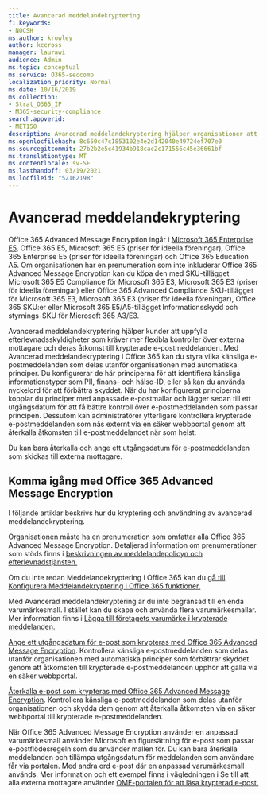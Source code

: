 ```yaml
---
title: Avancerad meddelandekryptering
f1.keywords:
- NOCSH
ms.author: krowley
author: kccross
manager: laurawi
audience: Admin
ms.topic: conceptual
ms.service: O365-seccomp
localization_priority: Normal
ms.date: 10/16/2019
ms.collection:
- Strat_O365_IP
- M365-security-compliance
search.appverid:
- MET150
description: Avancerad meddelandekryptering hjälper organisationer att uppfylla sina efterlevnadsskyldigheter genom att administratörer kan göra ännu mer med skyddade meddelanden.
ms.openlocfilehash: 8c650c47c1853102e4e2d142040e49724ef707e0
ms.sourcegitcommit: 27b2b2e5c41934b918cac2c171556c45e36661bf
ms.translationtype: MT
ms.contentlocale: sv-SE
ms.lasthandoff: 03/19/2021
ms.locfileid: "52162198"
---
```

# <a name="advanced-message-encryption"></a>Avancerad meddelandekryptering

Office 365 Advanced Message Encryption ingår i [Microsoft 365 Enterprise E5](https://www.microsoft.com/microsoft-365/enterprise/home), Office 365 E5, Microsoft 365 E5 (priser för ideella föreningar), Office 365 Enterprise E5 (priser för ideella föreningar) och Office 365 Education A5. Om organisationen har en prenumeration som inte inkluderar Office 365 Advanced Message Encryption kan du köpa den med SKU-tillägget Microsoft 365 E5 Compliance för Microsoft 365 E3, Microsoft 365 E3 (priser för ideella föreningar) eller Office 365 Advanced Compliance SKU-tillägget för Microsoft 365 E3, Microsoft 365 E3 (priser för ideella föreningar), Office 365 SKU:er eller Microsoft 365 E5/A5-tillägget Informationsskydd och styrnings-SKU för Microsoft 365 A3/E3.

Avancerad meddelandekryptering hjälper kunder att uppfylla efterlevnadsskyldigheter som kräver mer flexibla kontroller över externa mottagare och deras åtkomst till krypterade e-postmeddelanden. Med Avancerad meddelandekryptering i Office 365 kan du styra vilka känsliga e-postmeddelanden som delas utanför organisationen med automatiska principer. Du konfigurerar de här principerna för att identifiera känsliga informationstyper som PII, finans- och hälso-ID, eller så kan du använda nyckelord för att förbättra skyddet. När du har konfigurerat principerna kopplar du principer med anpassade e-postmallar och lägger sedan till ett utgångsdatum för att få bättre kontroll över e-postmeddelanden som passar principen. Dessutom kan administratörer ytterligare kontrollera krypterade e-postmeddelanden som nås externt via en säker webbportal genom att återkalla åtkomsten till e-postmeddelandet när som helst.

Du kan bara återkalla och ange ett utgångsdatum för e-postmeddelanden som skickas till externa mottagare.

## <a name="get-started-with-office-365-advanced-message-encryption"></a>Komma igång med Office 365 Advanced Message Encryption

I följande artiklar beskrivs hur du kryptering och användning av avancerad meddelandekryptering.

Organisationen måste ha en prenumeration som omfattar alla Office 365 Advanced Message Encryption. Detaljerad information om prenumerationer som stöds finns i [beskrivningen av meddelandepolicyn och efterlevnadstjänsten.](/office365/servicedescriptions/exchange-online-service-description/message-policy-and-compliance)

Om du inte redan Meddelandekryptering i Office 365 kan du [gå till Konfigurera Meddelandekryptering i Office 365 funktioner.](set-up-new-message-encryption-capabilities.md)

Med Avancerad meddelandekryptering är du inte begränsad till en enda varumärkesmall. I stället kan du skapa och använda flera varumärkesmallar. Mer information finns i [Lägga till företagets varumärke i krypterade meddelanden.](add-your-organization-brand-to-encrypted-messages.md)

[Ange ett utgångsdatum för e-post som krypteras med Office 365 Advanced Message Encryption](ome-advanced-expiration.md). Kontrollera känsliga e-postmeddelanden som delas utanför organisationen med automatiska principer som förbättrar skyddet genom att åtkomsten till krypterade e-postmeddelanden upphör att gälla via en säker webbportal.

[Återkalla e-post som krypteras med Office 365 Advanced Message Encryption](revoke-ome-encrypted-mail.md). Kontrollera känsliga e-postmeddelanden som delas utanför organisationen och skydda dem genom att återkalla åtkomsten via en säker webbportal till krypterade e-postmeddelanden.  

När Office 365 Advanced Message Encryption använder en anpassad varumärkesmall använder Microsoft en figursättning för e-post som passar e-postflödesregeln som du använder mallen för. Du kan bara återkalla meddelanden och tillämpa utgångsdatum för meddelanden som användare får via portalen. Med andra ord e-post där en anpassad varumärkesmall används. Mer information och ett exempel finns i vägledningen i Se till att alla externa mottagare använder [OME-portalen för att läsa krypterad e-post.](manage-office-365-message-encryption.md#ensure-all-external-recipients-use-the-ome-portal-to-read-encrypted-mail)